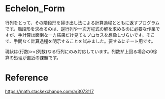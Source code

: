 # Echelon_Form

行列をとって、その階段形を掃き出し法による計算過程とともに返すプログラムです。階段形を求めるのは、逆行列や一次方程式の解を求めるのに必要な作業ですが、手計算は面倒な一方結果だけ見てもプロセスを想像しづらいです。そこで、手間なく計算過程を明示することを試みました。要するにチート用です。

現状は(行数)>=(列数)なる行列にのみ対応しています。列数が上回る場合の0徐算の処理が直近の課題です。

# Reference
https://math.stackexchange.com/a/3073117
